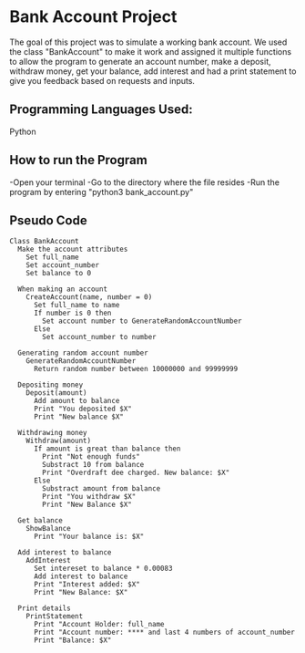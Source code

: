 # Bank Account Project

The goal of this project was to simulate a working bank account. We used the class "BankAccount" to make it work and assigned it multiple functions to allow the program to generate an account number, make a deposit, withdraw money, get your balance, add interest and had a print statement to give you feedback based on requests and inputs.

## Programming Languages Used:

Python

## How to run the Program

-Open your terminal
-Go to the directory where the file resides
-Run the program by entering "python3 bank_account.py"

## Pseudo Code

```
Class BankAccount
  Make the account attributes
    Set full_name
    Set account_number
    Set balance to 0

  When making an account
    CreateAccount(name, number = 0)
      Set full_name to name
      If number is 0 then
        Set account number to GenerateRandomAccountNumber
      Else
        Set account_number to number

  Generating random account number
    GenerateRandomAccountNumber
      Return random number between 10000000 and 99999999

  Depositing money
    Deposit(amount)
      Add amount to balance
      Print "You deposited $X"
      Print "New balance $X"

  Withdrawing money
    Withdraw(amount)
      If amount is great than balance then
        Print "Not enough funds"
        Substract 10 from balance
        Print "Overdraft dee charged. New balance: $X"
      Else
        Substract amount from balance
        Print "You withdraw $X"
        Print "New Balance $X"

  Get balance
    ShowBalance
      Print "Your balance is: $X"

  Add interest to balance
    AddInterest
      Set intereset to balance * 0.00083
      Add interest to balance
      Print "Interest added: $X"
      Print "New Balance: $X"

  Print details
    PrintStatement
      Print "Account Holder: full_name
      Print "Account number: **** and last 4 numbers of account_number
      Print "Balance: $X"
```


  
